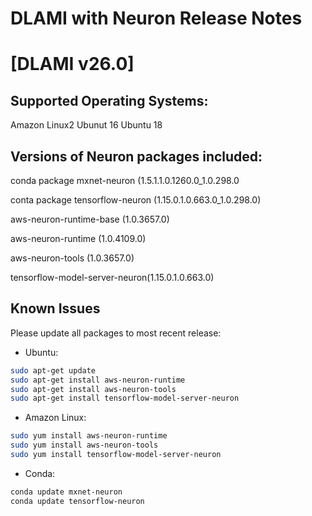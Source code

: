 # DLAMI with Neuron Release Notes

# [DLAMI v26.0]

## Supported Operating Systems:

Amazon Linux2
Ubunut 16
Ubuntu 18

## Versions of Neuron packages included:

conda package mxnet-neuron (1.5.1.1.0.1260.0_1.0.298.0

conta package tensorflow-neuron (1.15.0.1.0.663.0_1.0.298.0)

aws-neuron-runtime-base (1.0.3657.0)

aws-neuron-runtime (1.0.4109.0)

aws-neuron-tools (1.0.3657.0)

tensorflow-model-server-neuron(1.15.0.1.0.663.0)



## Known Issues

Please update all packages to most recent release:

*  Ubuntu:

```bash
sudo apt-get update
sudo apt-get install aws-neuron-runtime
sudo apt-get install aws-neuron-tools
sudo apt-get install tensorflow-model-server-neuron
```

*  Amazon Linux:
```bash
sudo yum install aws-neuron-runtime
sudo yum install aws-neuron-tools
sudo yum install tensorflow-model-server-neuron
```

*  Conda:
```bash
conda update mxnet-neuron
conda update tensorflow-neuron
```



